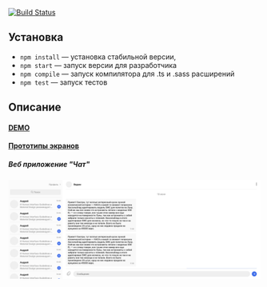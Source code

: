 [![Build Status](https://travis-ci.com/evtkhvch/mf.messenger.praktikum.yandex.svg?token=scbVAVx9wp9QLfnvc4eM&branch=deploy)](https://travis-ci.com/evtkhvch/mf.messenger.praktikum.yandex)

## Установка

- `npm install` — установка стабильной версии,
- `npm start` — запуск версии для разработчика
- `npm compile` — запуск компилятора для .ts и .sass расширений
- `npm test` — запуск тестов

## Описание

#### [DEMO](https://xenodochial-lichterman-2d4fe3.netlify.app)

#### [Прототипы экранов](https://www.figma.com/file/Fw4ZvmCMuridYDJRSGodY2/%5BPRACTICUM%5D-CHAT?node-id=0%3A1)

##### Веб приложение "Чат"

![Описание](https://github.com/evtkhvch/mf.messenger.praktikum.yandex/blob/deploy/images/chat.png)

